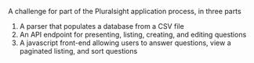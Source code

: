 A challenge for part of the Pluralsight application process, in three parts

1) A parser that populates a database from a CSV file
2) An API endpoint for presenting, listing, creating, and editing questions
3) A javascript front-end allowing users to answer questions, view a paginated listing, and sort questions
